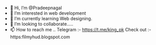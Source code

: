 - 👋 Hi, I’m @Pradeepnagal
- 👀 I’m interested in web development
- 🌱 I’m currently learning Web designing.
- 💞️ I’m looking to collaborate.....
- 📫 How to reach me ..
     Telegram :- https://t.me/king_pk
Check out :- https:filmyhud.blogspot.com

<!---
Pradeepnagal/Pradeepnagal is a ✨ special ✨ repository because its `README.md` (this file) appears on your GitHub profile.
You can click the Preview link to take a look at your changes.
--->
